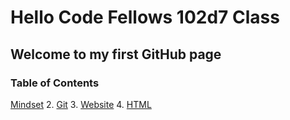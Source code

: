# Hello Code Fellows 102d7 Class

## Welcome to my first GitHub page

### Table of Contents
[Mindset](https://github.com/patricklathrop/learning-journal/mindset.md)
2. [Git](https://github.com/patricklathrop/learning-journal/git.md)
3. [Website](https://github.com/patricklathrop/learning-journal/website.md)
4. [HTML](https://github.com/patricklathrop/learning-journal/html.md)
